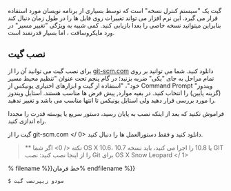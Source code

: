گیت یک "سیستم کنترل نسخه" است که توسط بسیاری از برنامه نویسان مورد استفاده قرار می گیرد. این نرم افزار می تواند تغییرات روی فایل ها را در طول زمان دنبال کند بنابراین میتوانید نسخه خاصی را بعدا بازیابی کنید. کمی شبیه به ویژگی "تغییر مسیر" در ورد مایکروسافت ، اما بسیار قدرتمند است.

## نصب گیت

<!--sec data-title="Installing Git: Windows" data-id="git_install_windows"
data-collapse=true ces-->

برای نصب گیت می توانید آن را از [git-scm.com](https://git-scm.com/) دانلود کنید. شما می توانید بر روی تمام مراحل به جای "یکی" ضربه بزنید؛ در گام پنجم تحت عنوان "تنظیم محیط مسیر خود"، "استفاده از گیت و ابزارهای اختیاری یونیکس از Command Prompt ویندوز" (گزینه پایین) را انتخاب کنید. در بقیه موارد, پیش فرض ها مناسب هستند. استایل ویندوز را مورد بررسی قرار دهید ولی استایل یونیکس تا انتها مناسب می باشد و تغییر ندهید.

فراموش نکنید که بعد از اینکه نصب به پایان رسید، دستور سریع یا پوسته قدرت را مجددا راه اندازی کنید. <!--endsec-->

<!--sec data-title="Installing Git: OS X" data-id="git_install_OSX"
data-collapse=true ces-->

گیت را از  git-scm.com </ 0> دانلود کنید و فقط دستورالعمل ها را دنبال کنید.</p> 

> ** نکته </ 0> اگر شما OS X 10.6، 10.7 یا 10.8 را اجرا می کنید، باید نسخه GIT را از اینجا نصب کنید:  نصب Git برای OS X Snow Leopard </ 1></p> </blockquote> <!--endsec-->
> 
> <!--sec data-title="Installing Git: Debian or Ubuntu" data-id="git_install_debian_ubuntu"
data-collapse=true ces-->
> 
> % filename %}}خط فرمان% endfilename %}}
> 
> ```bash
$ سودو مناسب دریافت گیت نصب کنید
```

<!--endsec-->

<!--sec data-title="Installing Git: Fedora" data-id="git_install_fedora"
data-collapse=true ces-->

% filename %}}خط فرمان% endfilename %}}

```bash
$ سودو Dnf نصب گیت
```

<!--endsec-->

<!--sec data-title="Installing Git: openSUSE" data-id="git_install_openSUSE"
data-collapse=true ces-->

% filename %}}خط فرمان% endfilename %}}

```bash
$ سودو زیپرنصب گیت
```

<!--endsec-->